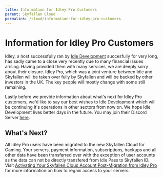 ```yaml
---
title: Information for Idley Pro Customers
parent: Skyfallen Cloud
permalink: /cloud/information-for-idley-pro-customers
---
```


# Information for Idley Pro Customers

Idley, a host successfully ran by [Idle Development](https://idledev.org) succesfully for very long, has sadly came to a close very recently due to many financial issues arising.
Having provided them with many services, we are deeply sorry about their closure. Idley Pro, which was a joint venture between Idle and Skyfallen will be taken over fully by Skyfallen and
will be backed by other investors in the UK. The key people will mostly change with some still remaining.

Lastly before we provide information about what's next for Idley Pro customers, we'd like to say our best wishes to Idle Development which will be continuing it's operations in other sectors
from now on. We hope Idle Development lives better days in the future. You may join their Discord Server [here](https://discord.gg/n4f6a2T9Dw).

## What's Next?

All Idley Pro users have been migrated to the new Skyfallen Cloud for Gaming. Your servers, payment information, subscriptions, backups and all other data have been transferred over
with the exception of user accounts as the data can not be directly transfered from Idle Pass to Skyfallen ID. Visit [Activating Your Skyfallen Cloud Account Post-Migration from Idley Pro](/cloud/activation-procedure-for-moved-idley-pro-accounts) for more information on how to regain access to your servers.
